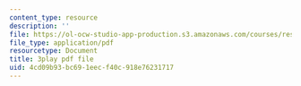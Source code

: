 ```yaml
---
content_type: resource
description: ''
file: https://ol-ocw-studio-app-production.s3.amazonaws.com/courses/res-18-006-calculus-revisited-single-variable-calculus-fall-2010/4cd09b93bc691eecf40c918e76231717_cm0io4R0tOM.pdf
file_type: application/pdf
resourcetype: Document
title: 3play pdf file
uid: 4cd09b93-bc69-1eec-f40c-918e76231717
---
```

